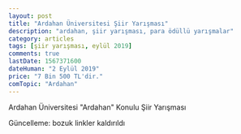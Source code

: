 ```yaml
---
layout: post
title: "Ardahan Üniversitesi Şiir Yarışması"
description: "ardahan, şiir yarışması, para ödüllü yarışmalar"
category: articles
tags: [şiir yarışması, eylül 2019]
comments: true
lastDate: 1567371600
dateHuman: "2 Eylül 2019"
price: "7 Bin 500 TL'dir."
comTopic: "Ardahan"
---
```


Ardahan Üniversitesi "Ardahan" Konulu Şiir Yarışması

Güncelleme: bozuk linkler kaldırıldı
